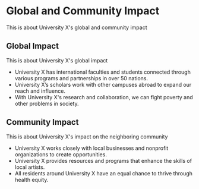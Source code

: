 # Global and Community Impact

This is about University X's global and community impact

## Global Impact

This is about University X's global impact

- University X has international faculties and students connected through various programs and partnerships in over 50 nations.
- University X’s scholars work with other campuses abroad to expand our reach and influence.
- With University X's research and collaboration, we can fight poverty and other problems in society.

## Community Impact

This is about University X's impact on the neighboring community

- University X works closely with local businesses and nonprofit organizations to create opportunities.
- University X provides resources and programs that enhance the skills of local artists.
- All residents around University X have an equal chance to thrive through health equity.